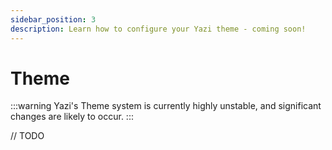 ```yaml
---
sidebar_position: 3
description: Learn how to configure your Yazi theme - coming soon!
---
```


# Theme

:::warning
Yazi's Theme system is currently highly unstable, and significant changes are likely to occur.
:::

// TODO

